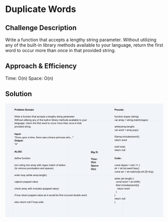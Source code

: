 # Duplicate Words


## Challenge Description
Write a function that accepts a lengthy string parameter.
Without utilizing any of the built-in library methods available to your language, return the first word to occur more than once in that provided string.

## Approach & Efficiency
Time:
O(n)
Space:
O(n)

## Solution
![whiteboard](../../assets/dupes.png)